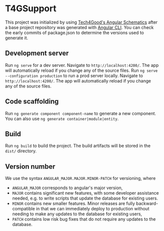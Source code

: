 # T4GSupport

This project was initialized by using [Tech4Good's Angular Schematics](https://github.com/tech4good-lab/angular-schematics) after a base project repository was generated with [Angular CLI](https://github.com/angular/angular-cli). You can check the early commits of package.json to determine the versions used to generate it.

## Development server

Run `ng serve` for a dev server. Navigate to `http://localhost:4200/`. The app will automatically reload if you change any of the source files.
Run `ng serve --configuration production` to run a prod server locally. Navigate to `http://localhost:4200/`. The app will automatically reload if you change any of the source files.

## Code scaffolding

Run `ng generate component component-name` to generate a new component. You can also use `ng generate container|module|entity`.

## Build

Run `ng build` to build the project. The build artifacts will be stored in the `dist/` directory.

## Version number

We use the syntax `ANGULAR_MAJOR.MAJOR.MINOR-PATCH` for versioning, where
* `ANGULAR_MAJOR` corresponds to angular's major version,
* `MAJOR` contains significant new features, with some developer assistance needed, e.g. to write scripts that update the database for existing users.
* `MINOR` contains new smaller features. Minor releases are fully backward-compatible in that we can immediately deploy to production without needing to make any updates to the database for existing users,
* `PATCH` contains low risk bug fixes that do not require any updates to the database.
